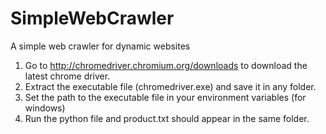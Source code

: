 # SimpleWebCrawler
A simple web crawler for dynamic websites

1. Go to http://chromedriver.chromium.org/downloads to download the latest chrome driver.
2. Extract the executable file (chromedriver.exe) and save it in any folder.
3. Set the path to the executable file in your environment variables (for windows)
4. Run the python file and product.txt should appear in the same folder.
